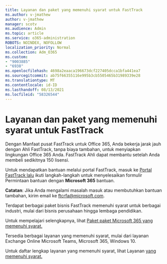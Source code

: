 ```yaml
---
title: Layanan dan paket yang memenuhi syarat untuk FastTrack
ms.author: v-jmathew
author: v-jmathew
manager: scotv
ms.audience: Admin
ms.topic: article
ms.service: o365-administration
ROBOTS: NOINDEX, NOFOLLOW
localization_priority: Normal
ms.collection: Adm_O365
ms.custom:
- "9003885"
- "6938"
ms.openlocfilehash: 4698a2eaaca196673dcf227405dcca1bfa441ea7
ms.sourcegitcommit: ab75f66355116e995b3cb5505465b31989339e28
ms.translationtype: MT
ms.contentlocale: id-ID
ms.lasthandoff: 08/13/2021
ms.locfileid: "58326544"
---
```

# <a name="eligible-services-and-plans-for-fasttrack"></a>Layanan dan paket yang memenuhi syarat untuk FastTrack

Dengan Manfaat pusat FastTrack untuk Office 365, Anda bekerja jarak jauh dengan Ahli FastTrack, tanpa biaya tambahan, untuk menyiapkan lingkungan Office 365 Anda. FastTrack Ahli dapat membantu setelah Anda membeli sedikitnya 150 lisensi.

Untuk mendapatkan bantuan melalui portal FastTrack, masuk ke [Portal FastTrack lalu](https://go.microsoft.com/fwlink/?linkid=2125443) ikuti langkah-langkah untuk menyelesaikan formulir Permintaan bantuan dengan **Microsoft 365** bantuan.

**Catatan**: Jika Anda mengalami masalah masuk atau membutuhkan bantuan tambahan, kirim email ke [ftcrfa@microsoft.com](mailto:ftcrfa@microsoft.com).

Terdapat berbagai paket bisnis FastTrack memenuhi syarat untuk berbagai industri, mulai dari bisnis perusahaan hingga lembaga pendidikan.

Untuk mempelajari selengkapnya, lihat [Paket paket Microsoft 365 yang memenuhi syarat.](https://go.microsoft.com/fwlink/?linkid=2125459)

Tersedia berbagai layanan yang memenuhi syarat, mulai dari layanan Exchange Online Microsoft Teams, Microsoft 365, Windows 10.

Untuk daftar lengkap layanan yang memenuhi syarat, lihat Layanan [yang memenuhi syarat.](https://go.microsoft.com/fwlink/?linkid=2125636)
